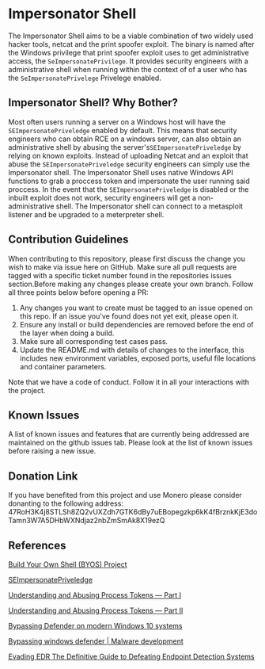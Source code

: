# Impersonator Shell

The Impersonator Shell aims to be a viable combination of two widely used hacker tools, netcat and the print spoofer exploit. The binary is named after the Windows privilege that print spoofer exploit uses to get administrative access, the `SeImpersonatePrivilege`. It provides security engineers with a administrative shell when running within the context of of a user who has the `SeImpersonatePrivelege` Privelege enabled.

## Impersonator Shell? Why Bother?

Most often users running a server on a Windows host will have the `SEImpersonatePriveledge` enabled by default. This means that security engineers who can obtain RCE on a windows server, can also obtain an administrative shell by abusing the server's`SEImpersonatePriveledge` by relying on known exploits. Instead of uploading Netcat and an exploit that abuse the `SEImpersonatePriveledge` security engineers can simply use the Impersonator shell. The Impersonator Shell uses native Windows API functions to grab a proccess token and impersonate the user running said proccess.  In the event that the `SEImpersonatePriveledge` is disabled or the inbuilt exploit does not work, security engineers will get a non-administrative shell. The Impersonator shell can connect to a metasploit listener and be upgraded to a meterpreter shell.

## Contribution Guidelines

When contributing to this repository, please first discuss the change you wish to make via issue here on GitHub. Make sure all pull requests are tagged with a specific ticket number found in the repositories issues section.Before making any changes please create your own branch. Follow all three points below before opening a PR:

1. Any changes you want to create must be tagged to an issue opened on this repo. If an issue you've found does not yet exit, please open it.
2. Ensure any install or build dependencies are removed before the end of the layer when doing a build.
3. Make sure all corresponding test cases pass.
4. Update the README.md with details of changes to the interface, this includes new environment variables, exposed ports, useful file locations and container parameters.

Note that we have a code of conduct. Follow it in all your interactions with the project.

## Known Issues

A list of known issues and features that are currently being addressed are maintained on the github issues tab. Please look at the list of known issues before raising a new issue.

## Donation Link

If you have benefited from this project and use Monero please consider donanting to the following address:
47RoH3K4j8STLSh8ZQ2vUXZdh7GTK6dBy7uEBopegzkp6kK4fBrznkKjE3doTamn3W7A5DHbWXNdjaz2nbZmSmAk8X19ezQ

## References

[Build Your Own Shell (BYOS) Project](https://github.com/AleksaZatezalo/BYOS)

[SEImpersonatePriveledge](https://learn.microsoft.com/en-us/answers/questions/1087721/how-to-disable-seimpersonate-privilege-for-a-user)

[Understanding and Abusing Process Tokens — Part I](https://securitytimes.medium.com/understanding-and-abusing-process-tokens-part-i-ee51671f2cfa)

[Understanding and Abusing Process Tokens — Part II](https://securitytimes.medium.com/understanding-and-abusing-access-tokens-part-ii-b9069f432962)

[Bypassing Defender on modern Windows 10 systems](https://www.purpl3f0xsecur1ty.tech/2021/03/30/av_evasion.html)

[Bypassing windows defender | Malware development](https://www.youtube.com/watch?v=sb_sqvDAvEw)

[Evading EDR The Definitive Guide to Defeating Endpoint Detection Systems](https://www.amazon.ca/Evading-EDR-Definitive-Defeating-Detection/dp/1718503342)